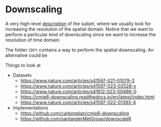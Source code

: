 # Downscaling

A very high-level [description](https://climate.copernicus.eu/sites/default/files/2021-01/infosheet8.pdf) of the subjet, where we usually look for increasing the resolution of the spatial domain. Notice that we want to perform a particular kind of downscaling since we want to increase the resolution of time domain.

The folder `CDFt` contains a way to perform the spatial downscaling. An alternative could be 

Things to look at 
- Datasets
  - https://www.nature.com/articles/s41597-021-01079-3
  - https://www.nature.com/articles/s41597-023-02528-x
  - https://www.nature.com/articles/s41612-023-00486-0
  - https://cmip6-downscaling.readthedocs.io/en/latest/index.html
  - https://www.nature.com/articles/s41597-022-01393-4
- Implementations
  - https://github.com/carbonplan/cmip6-downscaling
  - https://github.com/santanderMetGroup/downscaleR
  
